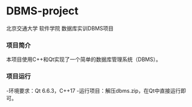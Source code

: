 # DBMS-project
北京交通大学 软件学院 数据库实训DBMS项目
### 项目简介
本项目使用C++和Qt实现了一个简单的数据库管理系统（DBMS）。
### 项目运行
-环境要求：Qt 6.6.3，C++17
-运行项目：解压dbms.zip，在Qt中直接运行即可。
